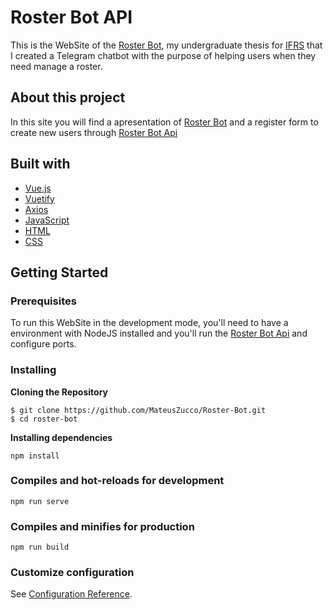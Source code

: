 # Roster Bot API

This is the WebSite of the [Roster Bot](https://github.com/MateusZucco/Roster-Bot), my undergraduate thesis for [IFRS](https://ifrs.edu.br/) that I created a Telegram chatbot with the purpose of helping users when they need manage a roster.

 ## About this project
 
In this site you will find a apresentation of [Roster Bot](https://github.com/MateusZucco/Roster-Bot) and a register form to create new users through [Roster Bot Api](https://github.com/MateusZucco/Roster-Bot-Api)

## Built with
- [Vue.js](https://vuejs.org/)
- [Vuetify](https://vuetifyjs.com/en/)
- [Axios](https://axios-http.com/)
- [JavaScript](https://www.javascript.com/)
- [HTML](https://www.w3schools.com/html/)
- [CSS](https://www.w3schools.com/css/)

## Getting Started

### Prerequisites

To run this WebSite in the development mode, you'll need to have a environment with NodeJS installed and you'll run the [Roster Bot Api](https://github.com/MateusZucco/Roster-Bot-Api) and configure ports.

### Installing

**Cloning the Repository**

```
$ git clone https://github.com/MateusZucco/Roster-Bot.git
$ cd roster-bot
```
**Installing dependencies**

```
npm install
```

### Compiles and hot-reloads for development
```
npm run serve
```

### Compiles and minifies for production
```
npm run build
```

### Customize configuration
See [Configuration Reference](https://cli.vuejs.org/config/).
